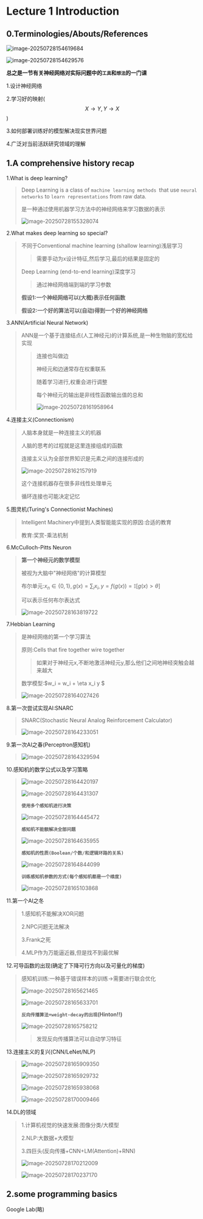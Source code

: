 # Lecture 1 Introduction

## 0.Terminologies/Abouts/References

![image-20250728154619684](./assets/image-20250728154619684.png)

![image-20250728154629576](./assets/image-20250728154629576.png)

**总之是一节有关神经网络对实际问题中的`工具`和`想法`的一门课**

1.设计神经网络

2.学习好的映射($$X \rightarrow Y,Y \rightarrow X$$)

3.如何部署训练好的模型解决现实世界问题

4.广泛对当前活跃研究领域的理解

## 1.A comprehensive history recap

1.What is deep learning?

>   Deep Learning is a class of `machine learning methods `that use `neural networks` to `learn representations` from raw data.
>
>   是一种通过使用机器学习方法中的神经网络来学习数据的表示
>
>   ![image-20250728155328074](./assets/image-20250728155328074.png)

2.What makes deep learning so special?

>   不同于Conventional machine learning (shallow learning)浅层学习
>
>   >   需要手动为x设计特征,然后学习,最后的结果是固定的
>
>   Deep Learning (end-to-end learning)深度学习
>
>   >   通过神经网络端到端的学习参数
>
>   **假设1:一个神经网络可以(大概)表示任何函数**
>
>   **假设2:一个好的算法可以(自动)得到一个好的神经网络**

3.ANN(Artificial Neural Network)

>   ANN是一个基于连接结点(人工神经元)的计算系统,是一种生物脑的宽松给实现
>
>   >   连接也叫做边
>   >
>   >   神经元和边通常存在权重联系
>   >
>   >   随着学习进行,权重会进行调整
>   >
>   >   每个神经元的输出是非线性函数输出值的总和
>   >
>   >   ![image-20250728161958964](./assets/image-20250728161958964.png)

4.连接主义(Connectionism)

>   人脑本身就是一种连接主义的机器
>
>   人脑的思考的过程就是这里连接组成的函数
>
>   连接主义认为全部世界知识是元素之间的连接形成的
>
>   ![image-20250728162157919](./assets/image-20250728162157919.png)
>
>   这个连接机器存在很多非线性处理单元
>
>   循环连接也可能决定记忆

5.图灵机(Turing's Connectionist Machines)

>Intelligent Machinery中提到人类智能能实现的原因:合适的教育
>
>教育:奖赏-乘法机制

6.McCulloch-Pitts Neuron

>**第一个神经元的数学模型**
>
>被视为大脑中"神经网络"的计算模型
>
>布尔单元:$x_n\in \{0,1\},g(x) = \sum_ix_i ,y = f(g(x)) = \mathbb{I}[g(x)>\theta]$
>
>可以表示任何布尔表达式
>
>![image-20250728163819722](./assets/image-20250728163819722.png)

7.Hebbian Learning

>   是神经网络的第一个学习算法
>
>   原则:Cells that fire together wire together
>
>   >   如果对于神经元x,不断地激活神经元y,那么他们之间地神经突触会越来越大
>
>   数学模型:$w_i = w_i + \eta x_i y $
>
>   ![image-20250728164027426](./assets/image-20250728164027426.png)

8.第一次尝试实现AI:SNARC

>SNARC(Stochastic Neural Analog Reinforcement Calculator)
>
>![image-20250728164233051](./assets/image-20250728164233051.png)

9.第一次AI之春(Perceptron感知机)

>   ![image-20250728164329594](./assets/image-20250728164329594-1753692231078-1.png)

10.感知机的数学公式以及学习策略

>   ![image-20250728164420197](./assets/image-20250728164420197.png)
>
>   ![image-20250728164431307](./assets/image-20250728164431307.png)
>
>   **`使用多个感知机进行决策`**
>
>   ![image-20250728164445472](./assets/image-20250728164445472.png)
>
>   **`感知机不能额解决全部问题`**
>
>   ![image-20250728164635955](./assets/image-20250728164635955.png)
>
>   **`感知机的性质(Boolean/个数/和逻辑环路的关系)`**
>
>   ![image-20250728164844099](./assets/image-20250728164844099.png)
>
>   **`训练感知机参数的方式(每个感知机都是一个维度)`**
>
>   ![image-20250728165103868](./assets/image-20250728165103868.png)

11.第一个AI之冬

>1.感知机不能解决XOR问题
>
>2.NPC问题无法解决
>
>3.Frank之死
>
>4.MLP作为万能逼近器,但是找不到最优解

12.可导函数的出现(确定了下降可行方向以及可量化的梯度)

>   感知机训练:一种基于错误样本的训练->需要进行联合优化
>
>   ![image-20250728165621465](./assets/image-20250728165621465.png)
>
>   ![image-20250728165633701](./assets/image-20250728165633701.png)
>
>   **`反向传播算法+weight-decay的出现`(Hinton!!)**
>
>   ![image-20250728165758212](./assets/image-20250728165758212.png)
>
>   >   发现反向传播算法可以自动学习特征

13.连接主义的复兴(CNN/LeNet/NLP)

>   ![image-20250728165909350](./assets/image-20250728165909350.png)
>
>   ![image-20250728165929732](./assets/image-20250728165929732.png)
>
>   ![image-20250728165938068](./assets/image-20250728165938068.png)
>
>   ![image-20250728170009466](./assets/image-20250728170009466.png)

14.DL的领域

>   1.计算机视觉的快速发展:图像分类/大模型
>
>   2.NLP:大数据+大模型
>
>   3.四巨头(反向传播+CNN+LM(Attention)+RNN)
>
>   ![image-20250728170212009](./assets/image-20250728170212009.png)
>
>   ![image-20250728170237170](./assets/image-20250728170237170.png)

## 2.some programming basics

Google Lab(略)
